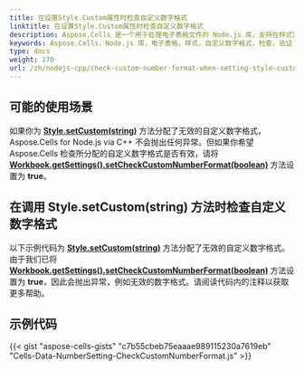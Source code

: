 ```yaml
---
title: 在设置Style.Custom属性时检查自定义数字格式
linktitle: 在设置Style.Custom属性时检查自定义数字格式
description: Aspose.Cells 是一个用于处理电子表格文件的 Node.js 库，支持在样式设置时检查自定义数字格式。本文将展示如何使用 Aspose.Cells 库检查自定义数字格式，以确保样式正确。
keywords: Aspose.Cells，Node.js 库，电子表格，样式，自定义数字格式，检查，验证
type: docs
weight: 170
url: /zh/nodejs-cpp/check-custom-number-format-when-setting-style-custom-property/
---
```


## **可能的使用场景**

如果你为 [**Style.setCustom(string)**](https://reference.aspose.com/cells/nodejs-cpp/style/#setCustom-string-) 方法分配了无效的自定义数字格式，Aspose.Cells for Node.js via C++ 不会抛出任何异常。但如果你希望 Aspose.Cells 检查所分配的自定义数字格式是否有效，请将 [**Workbook.getSettings().setCheckCustomNumberFormat(boolean)**](https://reference.aspose.com/cells/nodejs-cpp/workbooksettings/#setCheckCustomNumberFormat-boolean-) 方法设置为 **true**。

## **在调用 Style.setCustom(string) 方法时检查自定义数字格式**

以下示例代码为 [**Style.setCustom(string)**](https://reference.aspose.com/cells/nodejs-cpp/style/#setCustom-string-) 方法分配了无效的自定义数字格式。由于我们已将 [**Workbook.getSettings().setCheckCustomNumberFormat(boolean)**](https://reference.aspose.com/cells/nodejs-cpp/workbooksettings/#setCheckCustomNumberFormat-boolean-) 方法设置为 **true**，因此会抛出异常，例如无效的数字格式。请阅读代码内的注释以获取更多帮助。

## **示例代码**

{{< gist "aspose-cells-gists" "c7b55cbeb75eaaae989115230a7619eb" "Cells-Data-NumberSetting-CheckCustomNumberFormat.js" >}}


